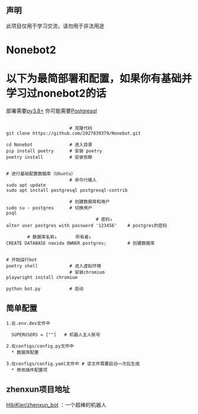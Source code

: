 
## 声明
此项目仅用于学习交流，请勿用于非法用途

# Nonebot2
# 以下为最简部署和配置，如果你有基础并学习过nonebot2的话
部署需要[py3.8+](https://www.python.org/ftp/python/3.9.10/python-3.9.10-amd64.exe)
你可能需要[Postgresql](https://get.enterprisedb.com/postgresql/postgresql-15.1-1-windows-x64.exe)
```

                        # 克隆代码
git clone https://github.com/2027839379/Nonebot.git

cd Nonebot              # 进入目录
pip install poetry      # 安装 poetry
poetry install          # 安装依赖


# 进行基础配置数据库（Ubuntu）
                        # 命令行输入
sudo apt update
sudo apt install postgresql postgresql-contrib

                        # 创建数据库和用户
sudo su - postgres      # 切换用户
psql
                                  # 密码↓
alter user postgres with password '123456'    # postgres的密码

        # 数据库名称↓       所有者↓
CREATE DATABASE naxida OWNER postgres;        # 创建数据库


# 开始运行bot
poetry shell            # 进入虚拟环境
                        # 安装chromium
playwright install chromium

python bot.py           # 启动
```

## 简单配置

```
1.在.env.dev文件中

  SUPERUSERS = [""]   # 机器人主人账号

2.在configs/config.py文件中
  * 数据库配置

3.在configs/config.yaml文件中 # 该文件需要启动一次后生成
  * 修改插件配置项

```


## zhenxun项目地址
[HibiKier/zhenxun_bot](https://github.com/HibiKier/zhenxun_bot) ：一个超棒的机器人 
 
